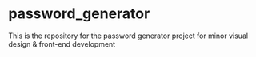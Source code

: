 # password_generator
 This is the repository for the password generator project for minor visual design & front-end development
